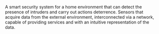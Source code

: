 A smart security system for a home environment that can detect the presence of intruders and carry out actions deterrence. Sensors that acquire data from the external environment, interconnected via a network, capable of providing services and with an intuitive representation of the data.
